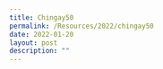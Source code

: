 ```yaml
---
title: Chingay50
permalink: /Resources/2022/chingay50
date: 2022-01-20
layout: post
description: ""
---
```


